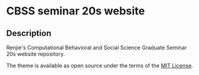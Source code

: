 # CBSS seminar 20s website

<!--[![Gem Version](https://badge.fury.io/rb/jekyll-theme-jsblog.svg)](https://badge.fury.io/rb/jekyll-theme-jsblog)
[![Build Status](https://travis-ci.org/justjs/jekyll-theme-jsblog.svg?branch=master)](https://travis-ci.org/justjs/jekyll-theme-jsblog)-->


## Description

Renjie's Computational Behavioral and Social Science Graduate Seminar 20s website repository.

The theme is available as open source under the terms of the
[MIT License](http://opensource.org/licenses/MIT).
